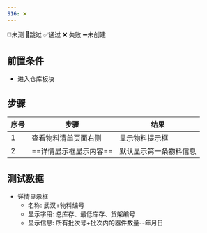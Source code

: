 ```yaml
---
S16: ❌
---
```

◻️未测    🚫跳过     ✅通过    ❌ 失败    ➖未创建

## 前置条件

- 进入仓库板块

## 步骤

| 序号  | 步骤            | 结果          |
| --- | ------------- | ----------- |
| 1   | 查看物料清单页面右侧    | 显示物料提示框     |
| 2   | ==详情显示框显示内容== | 默认显示第一条物料信息 |

## 测试数据

- 详情显示框
	- 名称: 武汉+物料编号
	- 显示字段: 总库存、最低库存、货架编号
	- 显示信息: 所有批次号+批次内的器件数量--年月日
